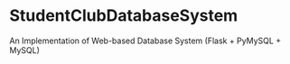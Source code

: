 # StudentClubDatabaseSystem
An Implementation of Web-based Database System (Flask + PyMySQL + MySQL)
